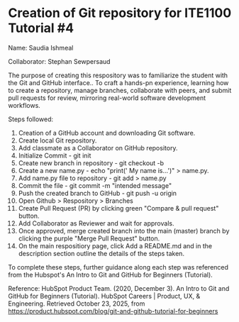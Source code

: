 # Creation of Git repository for ITE1100 Tutorial #4

Name: Saudia Ishmeal

Collaborator: Stephan Sewpersaud

The purpose of creating this respository was to familiarize the student with the Git and GitHub interface.. To craft a hands-pn experience, learning how to create a repository, manage branches, collaborate with peers, and submit pull requests for
review, mirroring real-world software development workflows.

Steps followed: 
  1. Creation of a GitHub account and downloading Git software.
  2. Create local Git repository.
  3. Add classmate as a Collaborator on GitHub repository. 
  4. Initialize Commit - git init
  5. Create new branch in repository - git checkout -b <branch-name>
  6. Create a new name.py - echo "print(' My name is...')" > name.py.
  7. Add name.py file to  repository - git add > name.py
  8. Commit the file - git commit -m "intended message"
  9. Push the created branch to GitHub - git push -u origin <branch-name>
  10. Open Github > Respository > Branches
  11. Create Pull Request (PR) by clicking green "Compare & pull request" button.
  12. Add Collaborator as Reviewer and wait for approvals.
  13. Once approved, merge created branch into the main (master) branch by clicking the purple "Merge Pull Request" button.
  14. On the main respositiory page, click Add a README.md and in the description section outline the details of the steps taken.

To complete these steps, further guidance along each step was referenced from the Hubspot's An Intro to Git and GitHub for Beginners (Tutorial). 

Reference:
HubSpot Product Team. (2020, December 3). An Intro to Git and GitHub for Beginners (Tutorial). HubSpot Careers | Product, UX, & Engineering. Retrieved October 23, 2025, from https://product.hubspot.com/blog/git-and-github-tutorial-for-beginners
